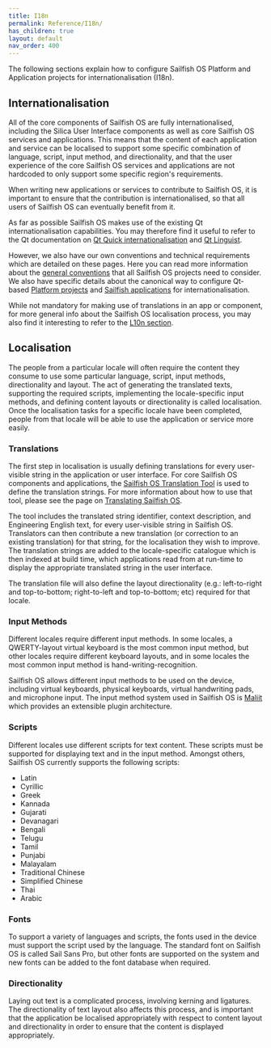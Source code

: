 ```yaml
---
title: I18n
permalink: Reference/I18n/
has_children: true
layout: default
nav_order: 400
---
```


The following sections explain how to configure Sailfish OS Platform and Application projects for internationalisation (I18n).

## Internationalisation

All of the core components of Sailfish OS are fully internationalised, including the Silica User Interface components as well as core Sailfish OS services and applications. This means that the content of each application and service can be localised to support some specific combination of language, script, input method, and directionality, and that the user experience of the core Sailfish OS services and applications are not hardcoded to only support some specific region's requirements.

When writing new applications or services to contribute to Sailfish OS, it is important to ensure that the contribution is internationalised, so that all users of Sailfish OS can eventually benefit from it.

As far as possible Sailfish OS makes use of the existing Qt internationalisation capabilities. You may therefore find it useful to refer to the Qt documentation on [Qt Quick internationalisation](https://doc.qt.io/qt-5/qtquick-internationalization.html) and [Qt Linguist](https://doc.qt.io/qt-5/linguist-programmers.html).

However, we also have our own conventions and technical requirements which are detailed on these pages. Here you can read more information about the [general conventions](/Reference/I18n/I18n_Conventions) that all Sailfish OS projects need to consider. We also have specific details about the canonical way to configure Qt-based [Platform projects](/Reference/I18n/Platform_Configuration) and [Sailfish applications](/Reference/I18n/Application_Configuration) for internationalisation.

While not mandatory for making use of translations in an app or component, for more general info about the Sailfish OS localisation process, you may also find it interesting to refer to the [L10n section](/Develop/L10n/).

## Localisation

The people from a particular locale will often require the content they consume to use some particular language, script, input methods, directionality and layout. The act of generating the translated texts, supporting the required scripts, implementing the locale-specific input methods, and defining content layouts or directionality is called localisation. Once the localisation tasks for a specific locale have been completed, people from that locale will be able to use the application or service more easily.

### Translations

The first step in localisation is usually defining translations for every user-visible string in the application or user interface. For core Sailfish OS components and applications, the [Sailfish OS Translation Tool](https://translate.sailfishos.org/) is used to define the translation strings. For more information about how to use that tool, please see the page on [Translating Sailfish OS](/Develop/L10n).

The tool includes the translated string identifier, context description, and Engineering English text, for every user-visible string in Sailfish OS. Translators can then contribute a new translation (or correction to an existing translation) for that string, for the localisation they wish to improve. The translation strings are added to the locale-specific catalogue which is then indexed at build time, which applications read from at run-time to display the appropriate translated string in the user interface.

The translation file will also define the layout directionality (e.g.: left-to-right and top-to-bottom; right-to-left and top-to-bottom; etc) required for that locale.

### Input Methods

Different locales require different input methods. In some locales, a QWERTY-layout virtual keyboard is the most common input method, but other locales require different keyboard layouts, and in some locales the most common input method is hand-writing-recognition.

Sailfish OS allows different input methods to be used on the device, including virtual keyboards, physical keyboards, virtual handwriting pads, and microphone input. The input method system used in Sailfish OS is [Maliit](https://github.com/sailfishos/maliit-framework) which provides an extensible plugin architecture.

### Scripts

Different locales use different scripts for text content. These scripts must be supported for displaying text and in the input method. Amongst others, Sailfish OS currently supports the following scripts:

  - Latin
  - Cyrillic
  - Greek
  - Kannada
  - Gujarati
  - Devanagari
  - Bengali
  - Telugu
  - Tamil
  - Punjabi
  - Malayalam
  - Traditional Chinese
  - Simplified Chinese
  - Thai
  - Arabic

### Fonts

To support a variety of languages and scripts, the fonts used in the device must support the script used by the language. The standard font on Sailfish OS is called Sail Sans Pro, but other fonts are supported on the system and new fonts can be added to the font database when required.

### Directionality

Laying out text is a complicated process, involving kerning and ligatures. The directionality of text layout also affects this process, and is important that the application be localised appropriately with respect to content layout and directionality in order to ensure that the content is displayed appropriately.
